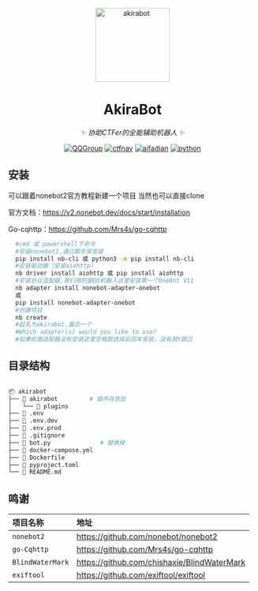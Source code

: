 <!-- markdownlint-disable MD033 MD041 -->
<p align="center">
  <a href="https://ctf.mzy0.com"><img src="https://user-images.githubusercontent.com/111427585/198643702-65d427e0-55b0-4f59-9120-a46c2a5f406c.png" width="150" height="150" alt="akirabot"></a>
</p>

<div align="center">

# AkiraBot

<!-- prettier-ignore-start -->
<!-- markdownlint-disable-next-line MD036 -->
_✨ 协助CTFer的全能辅助机器人 ✨_
<!-- prettier-ignore-end -->
<a href="https://jq.qq.com/?_wv=1027&k=DzOtbzU4"><img src="https://img.shields.io/badge/QQ%E7%BE%A4-555741990-orange?style=flat-square" alt="QQGroup"></a>
  <a href="https://ctf.mzy0.com"><img src="https://img.shields.io/badge/CTF%E5%AF%BC%E8%88%AA%E7%AB%99-ctf.mzy0.com-5492ff?style=flat-square" alt="ctfnav"></a>
  <a href="https://afdian.net/@Tokeii"><img src="https://img.shields.io/badge/爱发电-afdian.net-66ccff?style=flat-square" alt="aifadian"></a>
  <a href=".."><img src="https://img.shields.io/badge/python-3.8+-def1f2?style=flat-square" alt="python"></a>

</div>


## 安装

可以跟着nonebot2官方教程新建一个项目
当然也可以直接clone

官方文档：https://v2.nonebot.dev/docs/start/installation

Go-cqhttp：https://github.com/Mrs4s/go-cqhttp

```bash
  #cmd 或 powershell下命令
  #安装nonebot2,通过脚手架安装
  pip install nb-cli 或 python3 -m pip install nb-cli
  #安装驱动器（安装aiohttp）
  nb driver install aiohttp 或 pip install aiohttp
  #安装协议适配器,我们用的是QQ机器人这里安装第一个OneBot V11
  nb adapter install nonebot-adapter-onebot
  或
  pip install nonebot-adapter-onebot
  #创建项目
  nb create
  #起名为akirabot,最后一个
  #Which adapter(s) would you like to use?
  #如果前面适配器没有安装这里空格就选择后回车安装，没有就Y跳过
```
## 目录结构
```bash

📦 akirabot
├── 📂 akirabot         # 插件存放处
│   └── 📜 plugins
├── 📜 .env                
├── 📜 .env.dev            
├── 📜 .env.prod           
├── 📜 .gitignore
├── 📜 bot.py              # 替换掉
├── 📜 docker-compose.yml
├── 📜 Dockerfile
├── 📜 pyproject.toml
└── 📜 README.md
```
  

## 鸣谢


| 项目名称 | 地址                |
| :-------- |  :------------------------- |
| `nonebot2` |  https://github.com/nonebot/nonebot2 |
| `go-Cqhttp` |  https://github.com/Mrs4s/go-cqhttp |
| `BlindWaterMark` | https://github.com/chishaxie/BlindWaterMark |
| `exiftool` |  https://github.com/exiftool/exiftool |

  
